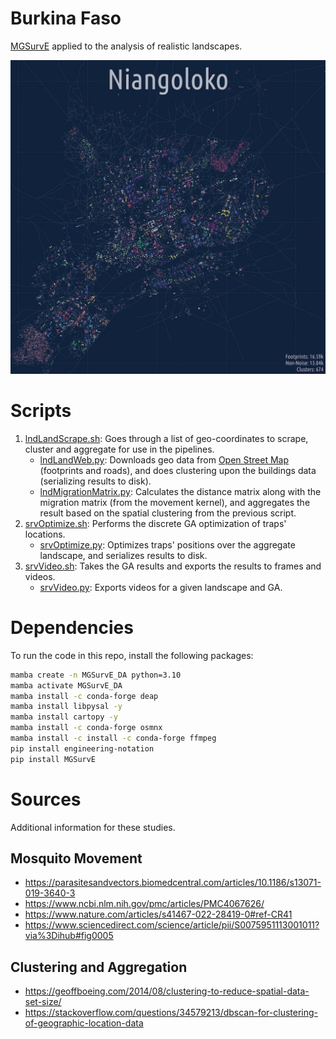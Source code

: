 
# Burkina Faso

[MGSurvE](https://chipdelmal.github.io/MGSurvE/build/html/index.html) applied to the analysis of realistic landscapes.

<img src="./media/Niangoloko_map.jpg">

# Scripts

1. [lndLandScrape.sh](./lndLandScrape.sh): Goes through a list of geo-coordinates to scrape, cluster and aggregate for use in the pipelines.
   * [lndLandWeb.py](lndLandWeb.py): Downloads geo data from [Open Street Map](https://www.openstreetmap.org) (footprints and roads), and does clustering upon the buildings data (serializing results to disk).
   * [lndMigrationMatrix.py](./lndMigrationMatrix.py): Calculates the distance matrix along with the migration matrix (from the movement kernel), and aggregates the result based on the spatial clustering from the previous script.
2. [srvOptimize.sh](./srvOptimize.sh): Performs the discrete GA optimization of traps' locations.
   * [srvOptimize.py](./srvOptimize.py): Optimizes traps' positions over the aggregate landscape, and serializes results to disk.
3. [srvVideo.sh](./srvVideo.sh): Takes the GA results and exports the results to frames and videos.
   * [srvVideo.py](./srvVideo.py): Exports videos for a given landscape and GA.

# Dependencies

To run the code in this repo, install the following packages:

```bash
mamba create -n MGSurvE_DA python=3.10
mamba activate MGSurvE_DA
mamba install -c conda-forge deap
mamba install libpysal -y
mamba install cartopy -y
mamba install -c conda-forge osmnx
mamba install -c install -c conda-forge ffmpeg
pip install engineering-notation
pip install MGSurvE
```

# Sources

Additional information for these studies.

## Mosquito Movement

* https://parasitesandvectors.biomedcentral.com/articles/10.1186/s13071-019-3640-3
* https://www.ncbi.nlm.nih.gov/pmc/articles/PMC4067626/
* https://www.nature.com/articles/s41467-022-28419-0#ref-CR41
* https://www.sciencedirect.com/science/article/pii/S0075951113001011?via%3Dihub#fig0005
## Clustering and Aggregation

* https://geoffboeing.com/2014/08/clustering-to-reduce-spatial-data-set-size/
* https://stackoverflow.com/questions/34579213/dbscan-for-clustering-of-geographic-location-data